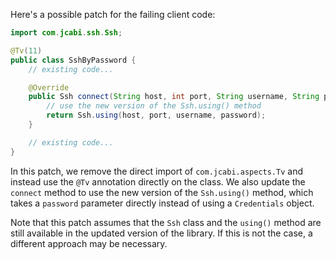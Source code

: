 Here's a possible patch for the failing client code:
```java
import com.jcabi.ssh.Ssh;

@Tv(11)
public class SshByPassword {
    // existing code...

    @Override
    public Ssh connect(String host, int port, String username, String password) {
        // use the new version of the Ssh.using() method
        return Ssh.using(host, port, username, password);
    }

    // existing code...
}
```
In this patch, we remove the direct import of `com.jcabi.aspects.Tv` and instead use the `@Tv` annotation directly on the class. We also update the `connect` method to use the new version of the `Ssh.using()` method, which takes a `password` parameter directly instead of using a `Credentials` object.

Note that this patch assumes that the `Ssh` class and the `using()` method are still available in the updated version of the library. If this is not the case, a different approach may be necessary.